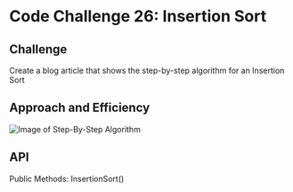 # Code Challenge 26: Insertion Sort

## Challenge
Create a blog article that shows the step-by-step algorithm for an Insertion Sort

## Approach and Efficiency
![Image of Step-By-Step Algorithm]()

## API
Public Methods: InsertionSort()



